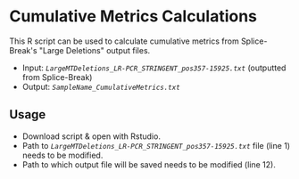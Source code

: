 # Cumulative Metrics Calculations
This R script can be used to calculate cumulative metrics from Splice-Break's "Large Deletions" output files.
* Input: *`LargeMTDeletions_LR-PCR_STRINGENT_pos357-15925.txt`* (outputted from Splice-Break)
* Output: *`SampleName_CumulativeMetrics.txt`*
## Usage
* Download script & open with Rstudio.
* Path to *`LargeMTDeletions_LR-PCR_STRINGENT_pos357-15925.txt`* file (line 1) needs to be modified.
* Path to which output file will be saved needs to be modified (line 12).
